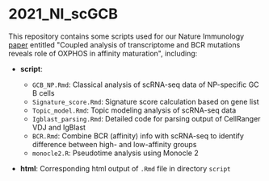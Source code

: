 # 2021_NI_scGCB
This repository contains some scripts used for our Nature Immunology [paper](https://www.nature.com/articles/s41590-021-00936-y) entitled "Coupled analysis of transcriptome and BCR mutations reveals role of OXPHOS in affinity maturation", including:  
* **script**:  
    * `GCB_NP.Rmd`: Classical analysis of scRNA-seq data of NP-specific GC B cells  
    * `Signature_score.Rmd`: Signature score calculation based on gene list  
    * `Topic_model.Rmd`: Topic modeling analysis of scRNA-seq data  
    * `Igblast_parsing.Rmd`: Detailed code for parsing output of CellRanger VDJ and IgBlast  
    * `BCR.Rmd`: Combine BCR (affinity) info with scRNA-seq to identify difference between high- and low-affinity groups  
    * `monocle2.R`: Pseudotime analysis using Monocle 2

* **html**: Corresponding html output of `.Rmd` file in directory `script` 
